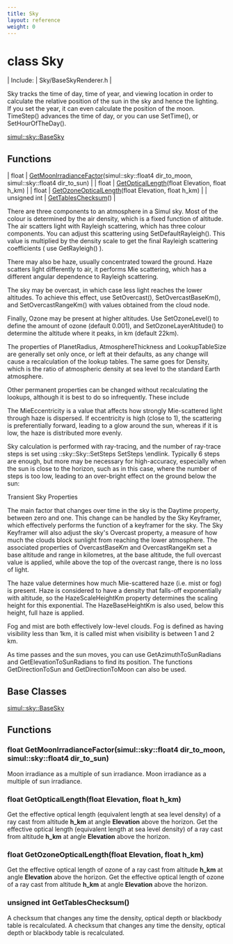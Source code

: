 ```yaml
---
title: Sky
layout: reference
weight: 0
---
```

class Sky
===

| Include: | Sky/BaseSkyRenderer.h |

Sky tracks the time of day, time of year, and viewing location in order to<br>calculate the relative position of the sun in the sky and hence the lighting.<br>If you set the year, it can even calculate the position of the moon.<br>TimeStep() advances the time of day, or you can use SetTime(), or SetHourOfTheDay().<br>

[simul::sky::BaseSky]()

Functions
---

| float | [GetMoonIrradianceFactor](#GetMoonIrradianceFactor)(simul::sky::float4 dir_to_moon, simul::sky::float4 dir_to_sun) |
| float | [GetOpticalLength](#GetOpticalLength)(float Elevation, float h_km) |
| float | [GetOzoneOpticalLength](#GetOzoneOpticalLength)(float Elevation, float h_km) |
| unsigned int | [GetTablesChecksum](#GetTablesChecksum)() |

There are three components to an atmosphere in a Simul sky. Most of the colour is determined by the
air density, which is a fixed function of altitude. The air scatters light with Rayleigh scattering, which has three
colour components. You can adjust this scattering using SetDefaultRayleigh(). This value is multiplied
by the density scale to get the final Rayleigh scattering coefficients ( use GetRayleigh() ).

There may also be haze, usually concentrated toward the ground. Haze scatters light differently to air,
it performs Mie scattering, which has a different angular dependence to Rayleigh scattering.

The sky may be overcast, in which case less light reaches the lower altitudes. To achieve this effect, use
SetOvercast(), SetOvercastBaseKm(), and SetOvercastRangeKm() with values obtained from the cloud node.

Finally, Ozone may be present at higher altitudes. Use SetOzoneLevel() to define the amount of ozone (default 0.001),
and SetOzoneLayerAltitude() to determine the altitude where it peaks, in km (default 22km).

The properties of PlanetRadius, AtmosphereThickness and LookupTableSize are generally set only once, or left at their defaults, as
any change will cause a recalculation of the lookup tables. The same goes for Density, which is the ratio of atmospheric density
at sea level to the standard Earth atmosphere.

Other permanent properties can be changed without recalculating the lookups, although it is best to do so infrequently. These include

The MieEccentricity is a value that affects how strongly Mie-scattered light through haze is dispersed. If eccentricity is high (close to 1),
the scattering is preferentially forward, leading to a glow around the sun, whereas if it is low, the haze is distributed more evenly.
        
        

Sky calculation is performed with ray-tracing, and the number of ray-trace steps is set using ::sky::Sky::SetSteps SetSteps \endlink.
Typically 6 steps are enough, but more may be necessary for high-accuracy, especially when the sun is close to the horizon, such as in this case,
where the number of steps is too low, leading to an over-bright effect on the ground below the sun:
        

  Transient Sky Properties

The main factor that changes over time in the sky is the Daytime property, between zero and one. This change can be handled by the
Sky Keyframer, which effectively performs the function of a keyframer for the sky. The Sky Keyframer will also adjust the sky's
Overcast property, a measure of how much the clouds block sunlight from reaching the lower atmosphere. The associated properties
 of OvercastBaseKm and OvercastRangeKm set a base altitude and range in kilometres, at the base altitude, the full overcast
 value is applied, while above the top of the overcast range, there is no loss of light.

 The haze value determines how much Mie-scattered haze (i.e. mist or fog) is present. Haze is considered to have a density that falls-off
 exponentially with altitude, so the HazeScaleHeightKm property determines the scaling height for this exponential. The
 HazeBaseHeightKm is also used, below this height, full haze is applied.

 Fog and mist are both effectively low-level clouds. Fog is defined as having visibility less than 1km, it is called mist when visibility
 is between 1 and 2 km.

 As time passes and the sun moves, you can use GetAzimuthToSunRadians and GetElevationToSunRadians to find its position.
 The functions GetDirectionToSun and GetDirectionToMoon can also be used.
  


Base Classes
---
[simul::sky::BaseSky]()

Functions
---

### <a name="GetMoonIrradianceFactor"/>float GetMoonIrradianceFactor(simul::sky::float4 dir_to_moon, simul::sky::float4 dir_to_sun)
Moon irradiance as a multiple of sun irradiance.
Moon irradiance as a multiple of sun irradiance.

### <a name="GetOpticalLength"/>float GetOpticalLength(float Elevation, float h_km)
Get the effective optical length (equivalent length at sea level density) of a ray
cast from altitude **h_km** at angle **Elevation** above the horizon.
Get the effective optical length (equivalent length at sea level density) of a ray
cast from altitude **h_km** at angle **Elevation** above the horizon.

### <a name="GetOzoneOpticalLength"/>float GetOzoneOpticalLength(float Elevation, float h_km)
Get the effective optical length of ozone of a ray cast from altitude **h_km** at angle **Elevation** above the horizon.
Get the effective optical length of ozone of a ray cast from altitude **h_km** at angle **Elevation** above the horizon.

### <a name="GetTablesChecksum"/>unsigned int GetTablesChecksum()
A checksum that changes any time the density, optical depth or blackbody table is recalculated.
A checksum that changes any time the density, optical depth or blackbody table is recalculated.

